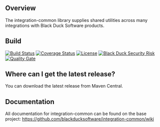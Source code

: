 ## Overview ##
The integration-common library supplies shared utilities across many integrations with Black Duck Software products.

## Build ##

[![Build Status](https://travis-ci.org/blackducksoftware/integration-common.svg?branch=master)](https://travis-ci.org/blackducksoftware/integration-common)
[![Coverage Status](https://coveralls.io/repos/github/blackducksoftware/integration-common/badge.svg?branch=master)](https://coveralls.io/github/blackducksoftware/integration-common?branch=master) 
[![License](https://img.shields.io/badge/License-Apache%202.0-blue.svg)](https://opensource.org/licenses/Apache-2.0) 
[![Black Duck Security Risk](https://copilot.blackducksoftware.com/github/repos/blackducksoftware/integration-common/branches/master/badge-risk.svg)](https://copilot.blackducksoftware.com/github/repos/blackducksoftware/integration-common/branches/master)
[![Quality Gate](https://sonarcloud.io/api/project_badges/measure?project=com.blackducksoftware.integration%3Aintegration-common&metric=alert_status)](https://sonarcloud.io/dashboard?id=com.blackducksoftware.integration%3Aintegration-common)

## Where can I get the latest release? ##
You can download the latest release from Maven Central.

## Documentation ##
All documentation for integration-common can be found on the base project:  https://github.com/blackducksoftware/integration-common/wiki
